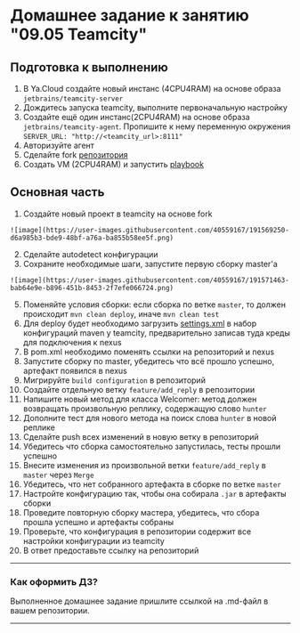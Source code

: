 # Домашнее задание к занятию "09.05 Teamcity"

## Подготовка к выполнению

1. В Ya.Cloud создайте новый инстанс (4CPU4RAM) на основе образа `jetbrains/teamcity-server`
2. Дождитесь запуска teamcity, выполните первоначальную настройку
3. Создайте ещё один инстанс(2CPU4RAM) на основе образа `jetbrains/teamcity-agent`. Пропишите к нему переменную окружения `SERVER_URL: "http://<teamcity_url>:8111"`
4. Авторизуйте агент
5. Сделайте fork [репозитория](https://github.com/aragastmatb/example-teamcity)
6. Создать VM (2CPU4RAM) и запустить [playbook](./infrastructure)

## Основная часть

1. Создайте новый проект в teamcity на основе fork
```
![image](https://user-images.githubusercontent.com/40559167/191569250-d6a985b3-bde9-48bf-a76a-ba855b58ee5f.png)
```
2. Сделайте autodetect конфигурации
3. Сохраните необходимые шаги, запустите первую сборку master'a
```
![image](https://user-images.githubusercontent.com/40559167/191571463-bab64e9e-b896-451b-8453-2f7efe066724.png)

```

5. Поменяйте условия сборки: если сборка по ветке `master`, то должен происходит `mvn clean deploy`, иначе `mvn clean test`
6. Для deploy будет необходимо загрузить [settings.xml](./teamcity/settings.xml) в набор конфигураций maven у teamcity, предварительно записав туда креды для подключения к nexus
7. В pom.xml необходимо поменять ссылки на репозиторий и nexus
8. Запустите сборку по master, убедитесь что всё прошло успешно, артефакт появился в nexus
9. Мигрируйте `build configuration` в репозиторий
10. Создайте отдельную ветку `feature/add_reply` в репозитории
11. Напишите новый метод для класса Welcomer: метод должен возвращать произвольную реплику, содержащую слово `hunter`
12. Дополните тест для нового метода на поиск слова `hunter` в новой реплике
13. Сделайте push всех изменений в новую ветку в репозиторий
14. Убедитесь что сборка самостоятельно запустилась, тесты прошли успешно
15. Внесите изменения из произвольной ветки `feature/add_reply` в `master` через `Merge`
16. Убедитесь, что нет собранного артефакта в сборке по ветке `master`
17. Настройте конфигурацию так, чтобы она собирала `.jar` в артефакты сборки
18. Проведите повторную сборку мастера, убедитесь, что сбора прошла успешно и артефакты собраны
19. Проверьте, что конфигурация в репозитории содержит все настройки конфигурации из teamcity
20. В ответ предоставьте ссылку на репозиторий

---

### Как оформить ДЗ?

Выполненное домашнее задание пришлите ссылкой на .md-файл в вашем репозитории.

---
